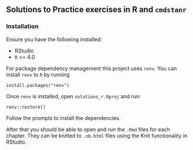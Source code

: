 ## Solutions to Practice exercises in R and `cmdstanr`

### Installation

Ensure you have the following installed:

* RStudio
* `R` >= 4.0

For package dependency management this project uses `renv`. You can install `renv` to `R` by running

```
install.packages("renv")
```

Once `renv` is installed, open `solutions_r.Rproj` and run:

```
renv::restore()
```

Follow the prompts to install the dependencies.

After that you should be able to open and run the `.Rmd` files for each chapter. They can be knitted to `.nb.html` files using the Knit functionality in RStudio.
